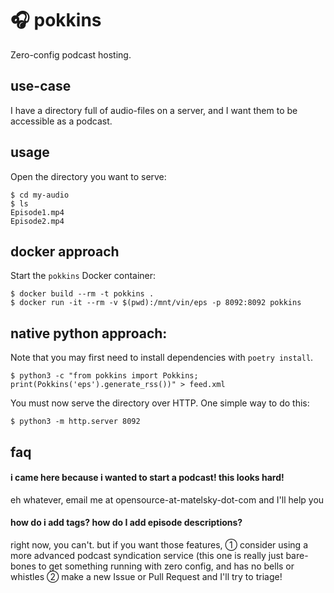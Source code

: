 # 🎧 pokkins

Zero-config podcast hosting.

## use-case

I have a directory full of audio-files on a server, and I want them to be accessible as a podcast.

## usage 

Open the directory you want to serve:

```shell
$ cd my-audio
$ ls
Episode1.mp4
Episode2.mp4
```

## docker approach 

Start the `pokkins` Docker container:


```shell
$ docker build --rm -t pokkins .
$ docker run -it --rm -v $(pwd):/mnt/vin/eps -p 8092:8092 pokkins
```


## native python approach:

Note that you may first need to install dependencies with `poetry install`.

```shell
$ python3 -c "from pokkins import Pokkins; print(Pokkins('eps').generate_rss())" > feed.xml
```

You must now serve the directory over HTTP. One simple way to do this:

```shell
$ python3 -m http.server 8092
```

## faq

#### i came here because i wanted to start a podcast! this looks hard!

eh whatever, email me at opensource-at-matelsky-dot-com and I'll help you

#### how do i add tags? how do I add episode descriptions?

right now, you can't. but if you want those features, ①  consider using a more advanced podcast syndication service (this one is really just bare-bones to get something running with zero config, and has no bells or whistles ②  make a new Issue or Pull Request and I'll try to triage!
